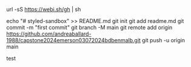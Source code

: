 url -sS https://webi.sh/gh | sh

echo "# styled-sandbox" >> README.md 
git init 
git add readme.md 
git commit -m "first commit" 
git branch -M main 
git remote add origin https://github.com/andreaballard-1988/capstone2024emerson03072024bdbenmalb.git
git push -u origin main

test
